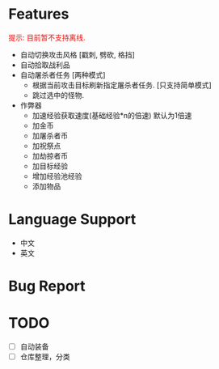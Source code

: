 # Features

<span style="color: red;">提示: 目前暂不支持离线.</span>

- 自动切换攻击风格 [戳刺, 劈砍, 格挡]
- 自动拾取战利品
- 自动屠杀者任务 [两种模式]
  - 根据当前攻击目标刷新指定屠杀者任务. [只支持简单模式]
  - 跳过选中的怪物.
- 作弊器
  - 加速经验获取速度(基础经验*n的倍速) 默认为1倍速
  - 加金币
  - 加屠杀者币
  - 加祝祭点
  - 加劫掠者币
  - 加目标经验
  - 增加经验池经验
  - 添加物品


# Language Support

- 中文
- 英文

# Bug Report

# TODO

- [ ] 自动装备
- [ ] 仓库整理，分类